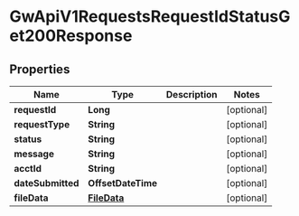 

# GwApiV1RequestsRequestIdStatusGet200Response


## Properties

| Name | Type | Description | Notes |
|------------ | ------------- | ------------- | -------------|
|**requestId** | **Long** |  |  [optional] |
|**requestType** | **String** |  |  [optional] |
|**status** | **String** |  |  [optional] |
|**message** | **String** |  |  [optional] |
|**acctId** | **String** |  |  [optional] |
|**dateSubmitted** | **OffsetDateTime** |  |  [optional] |
|**fileData** | [**FileData**](FileData.md) |  |  [optional] |



